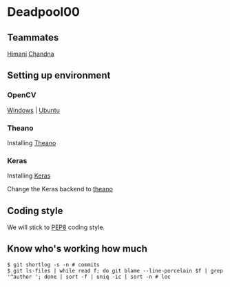 # Deadpool00
## Teammates
[Himani](https://github.com/HimaniRathi/Deadpool00) [Chandna](https://github.com/IamChandna/Deadpool00)
## Setting up environment

### OpenCV
[Windows](http://opencv-python-tutroals.readthedocs.io/en/latest/py_tutorials/py_setup/py_setup_in_windows/py_setup_in_windows.html#installing-opencv-from-prebuilt-binaries) | 
[Ubuntu](https://docs.opencv.org/trunk/d2/de6/tutorial_py_setup_in_ubuntu.html)
### Theano
Installing [Theano](http://deeplearning.net/software/theano/install.html#install)
### Keras
Installing [Keras](https://keras.io/#installation)

Change the Keras backend to [theano](https://keras.io/backend/)
###
## Coding style
We will stick to [PEP8](https://www.python.org/dev/peps/pep-0008/) coding style.

## Know who's working how much
````
$ git shortlog -s -n # commits
$ git ls-files | while read f; do git blame --line-porcelain $f | grep '^author '; done | sort -f | uniq -ic | sort -n # loc
````
